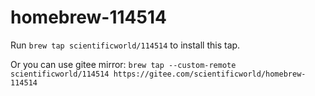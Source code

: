 # homebrew-114514

Run `brew tap scientificworld/114514` to install this tap.

Or you can use gitee mirror: `brew tap --custom-remote scientificworld/114514 https://gitee.com/scientificworld/homebrew-114514`
